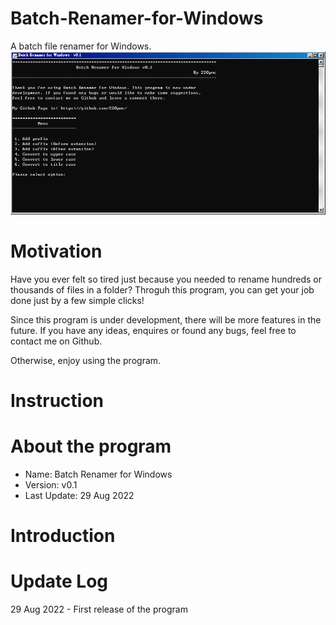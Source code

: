 # Batch-Renamer-for-Windows
A batch file renamer for Windows.
![Interface.png](./Figures/Interface.png)


# Motivation
Have you ever felt so tired just because you needed to rename hundreds or thousands of files in a folder?
Throguh this program, you can get your job done just by a few simple clicks!

Since this program is under development, there will be more features in the future. If you have any ideas,
enquires or found any bugs, feel free to contact me on Github.

Otherwise, enjoy using the program.

# Instruction

# About the program
* Name: Batch Renamer for Windows
* Version: v0.1
* Last Update: 29 Aug 2022

# Introduction


# Update Log
29 Aug 2022 - First release of the program
